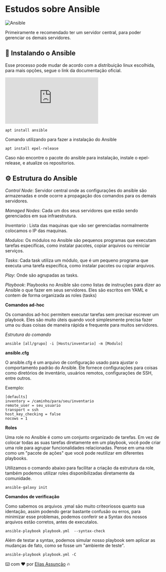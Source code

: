 # Estudos sobre Ansible
![Ansible](https://datascientest.com/en/wp-content/uploads/sites/9/2023/11/ansible.webp)

Primeiramente e recomendado ter um servidor central, para poder gerenciar os demais servidores.


## 📌 Instalando o Ansible

Esse processo pode mudar de acordo com a distribuição linux escolhida, para mais opções, segue o link da documentação oficial.

![Documentação](https://docs.ansible.com/ansible/latest/installation_guide/intro_installation.html#installing-ansible-on-specific-operating-systems)

```
apt install ansible
```
Comando utilizando para fazer a instalação do Ansible
```
apt install epel-release
```
Caso não encontre o pacote do ansible para instalação, instale o epel-release, e atualize os repositorios.


## ⚙️ Estrutura do Ansible

*Control Node*: Servidor central onde as configurações do ansible são armazenadas e onde ocorre a propagação dos comandos para os demais servidores.

*Managed Nodes*: Cada um dos seus servidores que estão sendo gerenciados em sua infraestrutura.

*Inventario* : Lista das maquinas que vão ser gerenciadas normalmente colocamos o IP das maquinas.

*Modulos*: Os módulos no Ansible são pequenos programas que executam tarefas específicas, como instalar pacotes, copiar arquivos ou reiniciar serviços.

*Tasks*: Cada task utiliza um módulo, que é um pequeno programa que executa uma tarefa específica, como instalar pacotes ou copiar arquivos.

*Play*: Onde são agrupadas as tasks.

*Playbook*: Playbooks no Ansible são como listas de instruções para dizer ao Ansible o que fazer em seus servidores. Eles são escritos em YAML e contem de forma organizada as roles (tasks)

**Comandos ad-hoc**

Os comandos ad-hoc permitem executar tarefas sem precisar escrever um playbook. Eles são muito úteis quando você simplesmente precisa fazer uma ou duas coisas de maneira rápida e frequente para muitos servidores.

*Estrutura do comando*

```
ansible [all/grupo] -i [Hosts/inventario] -m [Modulo]
```

**ansible.cfg**

O ansible.cfg é um arquivo de configuração usado para ajustar o comportamento padrão do Ansible. Ele fornece configurações para coisas como diretórios de inventário, usuários remotos, configurações de SSH, entre outros.

Exemplo:
```
[defaults]
inventory = /caminho/para/seu/inventario
remote_user = seu_usuario
transport = ssh
host_key_checking = false
nocows = 1

```


**Roles**

Uma role no Ansible é como um conjunto organizado de tarefas. Em vez de colocar todas as suas tarefas diretamente em um playbook, você pode criar uma role para agrupar funcionalidades relacionadas. Pense em uma role como um "pacote de ações" que você pode reutilizar em diferentes playbooks.

Utilizamos o comando abaixo para facilitar a criação da estrutura da role, também podemos utilizar roles disponibilizadas diretamente da comunidade.

```
ansible-galaxy init
```

**Comandos de verificação**

Como sabemos os arquivos .ymal são muito criteoriosos quanto sua identação, assim podendo gerar bastante confusão ou erros, para minimizar esse problemas, podemos conferir se a Syntax dos nossos arquivos estão corretos, antes de executalos.

```
ansible-playbook playbook.yml  --syntax-check
```

Além de testar a syntax, podemos simular nosso playbook sem aplicar as mudanças de fato, como se fosse um "ambiente de teste".

```
ansible-playbook playbook.yml -C
```

⌨️ com ❤️ por [Elias Assunção](https://github.com/Hooligam) 🔥